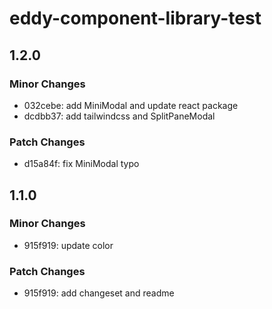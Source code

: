 # eddy-component-library-test

## 1.2.0

### Minor Changes

- 032cebe: add MiniModal and update react package
- dcdbb37: add tailwindcss and SplitPaneModal

### Patch Changes

- d15a84f: fix MiniModal typo

## 1.1.0

### Minor Changes

- 915f919: update color

### Patch Changes

- 915f919: add changeset and readme
